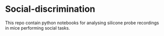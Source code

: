 # Social-discrimination
This repo contain python notebooks for analysing silicone probe recordings in mice performing social tasks.
